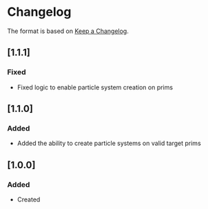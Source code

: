 # Changelog
The format is based on [Keep a Changelog](https://keepachangelog.com/en/1.0.0/).

## [1.1.1]
### Fixed
- Fixed logic to enable particle system creation on prims

## [1.1.0]
### Added
- Added the ability to create particle systems on valid target prims

## [1.0.0]
### Added
- Created

